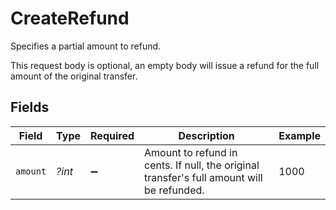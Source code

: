 # CreateRefund

Specifies a partial amount to refund. 

This request body is optional, an empty body will issue a refund for the full amount of the original transfer.


## Fields

| Field                                                                                     | Type                                                                                      | Required                                                                                  | Description                                                                               | Example                                                                                   |
| ----------------------------------------------------------------------------------------- | ----------------------------------------------------------------------------------------- | ----------------------------------------------------------------------------------------- | ----------------------------------------------------------------------------------------- | ----------------------------------------------------------------------------------------- |
| `amount`                                                                                  | *?int*                                                                                    | :heavy_minus_sign:                                                                        | Amount to refund in cents. If null, the original transfer's full amount will be refunded. | 1000                                                                                      |